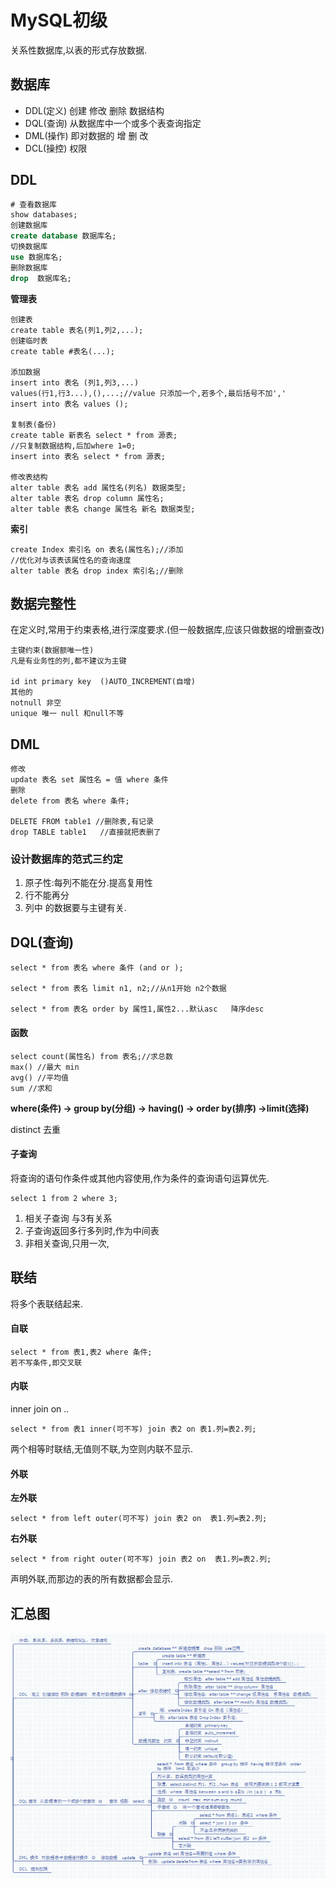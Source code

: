 # MySQL初级 #
关系性数据库,以表的形式存放数据.
## 数据库 ##
-	DDL(定义) 创建 修改 删除 数据结构
-	DQL(查询) 从数据库中一个或多个表查询指定
-	DML(操作) 即对数据的 增 删 改
-	DCL(操控) 权限
## DDL ##
```sql
# 查看数据库
show databases;
创建数据库
create database 数据库名;
切换数据库
use 数据库名;
删除数据库
drop  数据库名;
```
**管理表**
	
	创建表
	create table 表名(列1,列2,...);
	创建临时表
	create table #表名(...);
	
	添加数据
	insert into 表名 (列1,列3,...)
	values(行1,行3...),(),...;//value 只添加一个,若多个,最后括号不加','
	insert into 表名 values ();
	
	复制表(备份)
	create table 新表名 select * from 源表;
	//只复制数据结构,后加where 1=0;
	insert into 表名 select * from 源表;
	
	修改表结构
	alter table 表名 add 属性名(列名) 数据类型;
	alter table 表名 drop column 属性名;
	alter table 表名 change 属性名 新名 数据类型;
**索引**

	create Index 索引名 on 表名(属性名);//添加
	//优化对与该表该属性名的查询速度
	alter table 表名 drop index 索引名;//删除
## 数据完整性 ##
在定义时,常用于约束表格,进行深度要求.(但一般数据库,应该只做数据的增删查改)

	主键约束(数据额唯一性)
	凡是有业务性的列,都不建议为主键
	
	id int primary key  ()AUTO_INCREMENT(自增) 
	其他的
	notnull 非空
	unique 唯一 null 和null不等
## DML ##
	修改
	update 表名 set 属性名 = 值 where 条件
	删除 
	delete from 表名 where 条件;
	
	DELETE FROM table1 //删除表,有记录
	drop TABLE table1	//直接就把表删了
### 设计数据库的范式三约定 ###
1.	原子性:每列不能在分.提高复用性
2.	行不能再分
3.	列中 的数据要与主键有关.
## DQL(查询) ##
	select * from 表名 where 条件 (and or );
	
	select * from 表名 limit n1, n2;//从n1开始 n2个数据
	
	select * from 表名 order by 属性1,属性2...默认asc   降序desc

#### 函数 ####
	select count(属性名) from 表名;//求总数
	max() //最大 min
	avg() //平均值
	sum //求和

**where(条件) -> group by(分组) -> having() -> order by(排序) ->limit(选择)**

distinct  去重
#### 子查询 ####
将查询的语句作条件或其他内容使用,作为条件的查询语句运算优先.

	select 1 from 2 where 3;
1.	相关子查询 与3有关系
2.	子查询返回多行多列时,作为中间表
3.	非相关查询,只用一次,
## 联结 ##
将多个表联结起来.
#### 自联 ####
	select * from 表1,表2 where 条件;
	若不写条件,即交叉联
#### 内联 ####
inner join on ..
	
	select * from 表1 inner(可不写) join 表2 on 表1.列=表2.列;
两个相等时联结,无值则不联,为空则内联不显示.
#### 外联 ####
**左外联**

	select * from left outer(可不写) join 表2 on  表1.列=表2.列;
**右外联**

	select * from right outer(可不写) join 表2 on  表1.列=表2.列;
声明外联,而那边的表的所有数据都会显示.
## 汇总图 ##
![](./MySQL/img/mysql1.png)